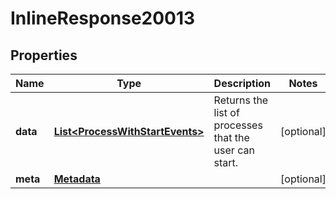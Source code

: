 
# InlineResponse20013

## Properties
Name | Type | Description | Notes
------------ | ------------- | ------------- | -------------
**data** | [**List&lt;ProcessWithStartEvents&gt;**](ProcessWithStartEvents.md) | Returns the list of processes that the user can start. |  [optional]
**meta** | [**Metadata**](.md) |  |  [optional]




